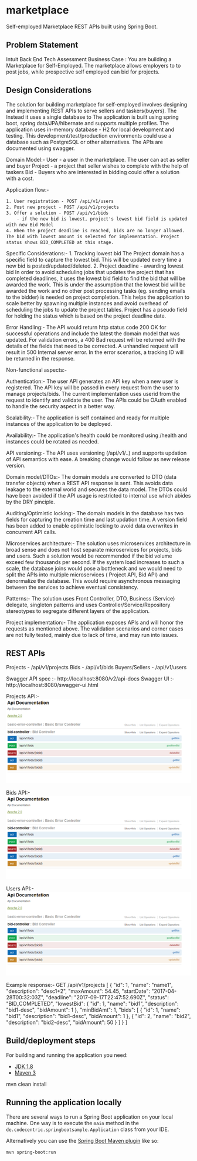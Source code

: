 # marketplace


Self-employed Marketplace REST APIs built using Spring Boot.

## Problem Statement

Intuit Back End Tech Assessment Business Case :
You are building a Marketplace for Self-Employed. The marketplace allows employers to to post jobs, while prospective self employed can bid for projects.

## Design Considerations
The solution for building marketplace for self-employed involves designing and implementing REST APIs to serve sellers and taskers(buyers). The Instead it uses a single database to  The application is built using spring boot, spring data/JPA/hibernate and supports multiple profiles. The application uses in-memory database - H2 for local development and testing. This development/test/production environments could use a database such as PostgreSQL or other alternatives.  The APIs are documented using swagger.

Domain Model:-
    User - a user in the marketplace. The user can act as seller and buyer
    Project - a project that seller wishes to complete with the help of taskers
    Bid - Buyers who are interested in bidding could offer a solution with a cost.

Application flow:-

	1. User registration - POST /api/v1/users
	2. Post new project - POST /api/v1/projects
	3. Offer a solution - POST /api/v1/bids
		- if the new bid is lowest, project's lowest bid field is updated with new Bid Model
	4. When the project deadline is reached, bids are no longer allowed. The bid with lowest amount is selected for implementation. Project status shows BID_COMPLETED at this stage.

Specific Considerations:-
	1. Tracking lowest bid
		 The Project domain has a specific field to capture the lowest bid. This will be updated every time a new bid is posted/updated/deleted.
	2. Project deadline - awarding lowest bid
		 In order to avoid scheduling jobs that updates the project that has completed deadlines, it uses the lowest bid field to find the bid that will be awarded the work. This is under the assumption that the lowest bid will be awarded the work and no other post processing tasks (eg. sending emails to the bidder) is needed on project completion. This helps the application to scale better by spawning multiple instances and avoid overhead of scheduling the jobs to update the project tables. Project has a pseudo field for holding the status which is based on the project deadline date.

Error Handling:-
	The API would return http status code 200 OK for successful operations and include the latest the domain model that was updated. For validation errors, a 400 Bad request will be returned with the details of the fields that need to be corrected. A unhandled request will result in 500 Internal server error. In the error scenarios, a tracking ID will be returned in the response.

Non-functional aspects:-

Authentication:-
	The user API generates an API key when a new user is registered. The API key will be passed in every request from the user to manage projects/bids. The current implementation uses userid from the request to identify and validate the user. The APIs could be OAuth enabled to handle the security aspect in a better way.

Scalability:-
	The application is self contained and ready for multiple instances of the application to be deployed.

Availability:-
	The application's health could be monitored using /health and instances could be rotated as needed.

API versioning:-
	The API uses versioning (/api/v1/..) and supports updation of API semantics with ease. A breaking change would follow as new release version.

Domain model/DTOs:-
	The domain models are converted to DTO (data transfer objects) when a REST API response is sent. This avoids data leakage to the external world and secures the data model. The DTOs could have been avoided if the API usage is restricted to internal use which abides by the DRY pinciple.

Auditing/Optimistic locking:-
	The domain models in the database has two fields for capturing the creation time and last updation time. A version field has been added to enable optimistic locking to avoid data overwrites in concurrent API calls.

Microservices architecture:-
	The solution uses microservices architecture in broad sense and does not host separate microservices for projects, bids and users. Such a solution would be recommended if the bid volume exceed few thousands per second. If the system load increases to such a scale, the database joins would pose a bottleneck and we would need to split the APIs into multiple microservices ( Project API, Bid API) and denormalize the database. This would require asynchronous messaging between the services to achieve eventual consistency.

Patterns:-
	The solution uses Front Controller, DTO, Business (Service) delegate, singleton patterns and uses Controller/Service/Repository stereotypes to segregate different layers of the application.

Project implementation:-
	The application exposes APIs and will honor the requests as mentioned above. The validation scenarios and corner cases are not fully tested, mainly due to lack of time, and may run into issues.


## REST APIs

Projects        - /api/v1/projects
Bids            - /api/v1/bids
Buyers/Sellers  - /api/v1/users

Swagger API spec    :-  http://localhost:8080/v2/api-docs
Swagger UI          :- http://localhost:8080/swagger-ui.html

Projects API:-
![Alt text](/screenshots/Bids.png?raw=true "Projects API")

Bids API:-
![Alt text](/screenshots/Bids.png?raw=true "Bids API")

Users API:-
![Alt text](/screenshots/Bids.png?raw=true "Users API")

Example response:-	GET /api/v1/projects
	[
    {
        "id": 1,
        "name": "name1",
        "description": "desc1+2",
        "maxAmount": 54.45,
        "startDate": "2017-04-28T00:32:03Z",
        "deadline": "2017-09-17T22:47:52.690Z",
        "status": "BID_COMPLETED",
        "lowestBid": {
            "id": 1,
            "name": "bid1",
            "description": "bid1-desc",
            "bidAmount": 1
        },
        "minBidAmt": 1,
        "bids": [
            {
                "id": 1,
                "name": "bid1",
                "description": "bid1-desc",
                "bidAmount": 1
            },
            {
                "id": 2,
                "name": "bid2",
                "description": "bid2-desc",
                "bidAmount": 50
            }
        ]
    }
]

## Build/deployment steps

For building and running the application you need:

- [JDK 1.8](http://www.oracle.com/technetwork/java/javase/downloads/jdk8-downloads-2133151.html)
- [Maven 3](https://maven.apache.org)

mvn clean install

## Running the application locally

There are several ways to run a Spring Boot application on your local machine. One way is to execute the `main` method in the `de.codecentric.springbootsample.Application` class from your IDE.

Alternatively you can use the [Spring Boot Maven plugin](https://docs.spring.io/spring-boot/docs/current/reference/html/build-tool-plugins-maven-plugin.html) like so:

```shell
mvn spring-boot:run
```

